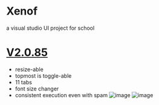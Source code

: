 # Xenof
a visual studio UI project for school
# [V2.0.85](https://github.com/rekitrelt/Xenof/releases/download/V2.0.85/Xenof.zip)
- resize-able
- topmost is toggle-able
- 11 tabs
- font size changer
- consistent execution even with spam
![image](https://github.com/user-attachments/assets/16402b1a-57e7-4cf1-8989-af1970066641)
![image](https://github.com/user-attachments/assets/2d5de5ff-b917-46aa-9e8e-37c9e31d1e2c)
